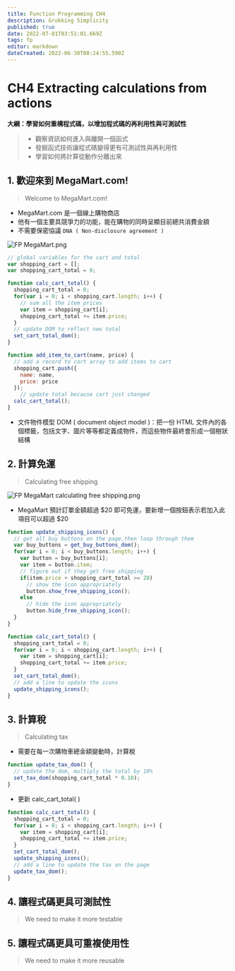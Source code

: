 ```yaml
---
title: Function Programming CH4
description: Grokking Simplicity
published: true
date: 2022-07-01T03:51:01.669Z
tags: fp
editor: markdown
dateCreated: 2022-06-30T00:24:55.590Z
---
```


# CH4 Extracting calculations from actions
**大綱：學習如何重構程式碼，以增加程式碼的再利用性與可測試性**
> - 觀察資訊如何進入與離開一個函式
> - 發掘函式技術讓程式碼變得更有可測試性與再利用性
> - 學習如何將計算從動作分離出來

## 1. 歡迎來到 MegaMart.com!
> Welcome to MegaMart.com!

- MegaMart.com 是一個線上購物商店
- 他有一個主要具競爭力的功能，能在購物的同時呈顯目前總共消費金額
- 不需要保密協議 `DNA ( Non-disclosure agreement )`

![FP MegaMart.png](http://192.168.25.60:8000/files/file_storage/fd2741c5.png)

```javascript
// global variables for the cart and total
var shopping_cart = [];
var shopping_cart_total = 0;

function calc_cart_total() {
  shopping_cart_total = 0;
  for(var i = 0; i < shopping_cart.length; i++) {
    // sum all the item prices
    var item = shopping_cart[i];
    shopping_cart_total += item.price;
  }
  // update DOM to reflect new total
  set_cart_total_dom();
}

function add_item_to_cart(name, price) {
  // add a record to cart array to add items to cart
  shopping_cart.push({
    name: name,
    price: price
  });
	// update total because cart just changed
  calc_cart_total();
}
```
- 文件物件模型 DOM ( document object model )：把一份 HTML 文件內的各個標籤，包括文字、圖片等等都定義成物件，而這些物件最終會形成一個樹狀結構

## 2. 計算免運
> Calculating free shipping

![FP MegaMart calculating free shipping.png](http://192.168.25.60:8000/files/file_storage/216ffcb5.png)

- MegaMart 預計訂單金額超過 $20 即可免運，要新增一個按鈕表示若加入此項目可以超過 $20

```javascript
function update_shipping_icons() {
  // get all buy buttons on the page,then loop through them
  var buy_buttons = get_buy_buttons_dom();
  for(var i = 0; i < buy_buttons.length; i++) {
    var button = buy_buttons[i];
    var item = button.item;
    // figure out if they get free shipping
    if(item.price + shopping_cart_total >= 20)
      // show the icon appropriately
      button.show_free_shipping_icon();
    else
      // hide the icon appropriately
      button.hide_free_shipping_icon();
  }
}
```

```javascript
function calc_cart_total() {
  shopping_cart_total = 0;
  for(var i = 0; i < shopping_cart.length; i++) {
    var item = shopping_cart[i];
    shopping_cart_total += item.price;
  }
  set_cart_total_dom();
  // add a line to update the icons
  update_shipping_icons();
}
```

## 3. 計算稅
> Calculating tax

- 需要在每一次購物車總金額變動時，計算稅

```javascript
function update_tax_dom() {
  // update the dom, multiply the total by 10%
  set_tax_dom(shopping_cart_total * 0.10);
}
```

- 更新 calc_cart_total( )
```javascript
function calc_cart_total() {
  shopping_cart_total = 0;
  for(var i = 0; i < shopping_cart.length; i++) {
    var item = shopping_cart[i];
    shopping_cart_total += item.price;
  }
  set_cart_total_dom();
  update_shipping_icons();
  // add a line to update the tax on the page
  update_tax_dom();
}
```

## 4. 讓程式碼更具可測試性
> We need to make it more testable






## 5. 讓程式碼更具可重複使用性
> We need to make it more reusable














